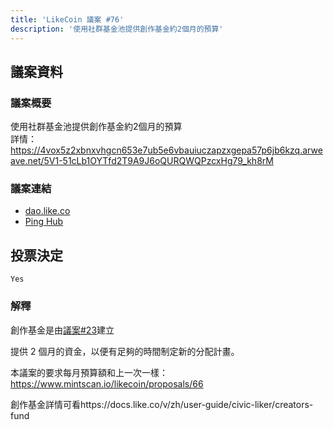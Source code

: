 ```yaml
---
title: 'LikeCoin 議案 #76'
description: '使用社群基金池提供創作基金約2個月的預算'
---
```


## 議案資料

### 議案概要
使用社群基金池提供創作基金約2個月的預算  
詳情：https://4vox5z2xbnxvhgcn653e7ub5e6vbauiuczapzxgepa57p6jb6kzq.arweave.net/5V1-51cLb1OYTfd2T9A9J6oQURQWQPzcxHg79_kh8rM

### 議案連結
- [dao.like.co](https://dao.like.co/proposals/76)
- [Ping Hub](https://ping.pub/likecoin/gov/76)


## 投票決定
`Yes`

### 解釋
創作基金是由[議案#23](https://www.mintscan.io/likecoin/proposals/23)建立

提供 2 個月的資金，以便有足夠的時間制定新的分配計畫。

本議案的要求每月預算額和上一次一樣：https://www.mintscan.io/likecoin/proposals/66

創作基金詳情可看https://docs.like.co/v/zh/user-guide/civic-liker/creators-fund
